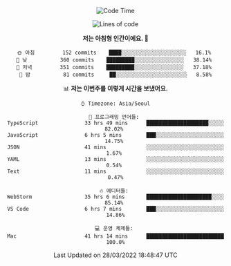 <div align='center'>
 
<!--START_SECTION:waka-->
![Code Time](http://img.shields.io/badge/Code%20Time-1%2C282%20hrs%2053%20mins-blue)

![Lines of code](https://img.shields.io/badge/%EC%A0%80%EB%8A%94%20%EC%97%AC%ED%83%9C%EA%B9%8C%EC%A7%80%20-97%20Thousand%20%EC%A4%84%EC%9D%98%20%EC%BD%94%EB%93%9C%EB%A5%BC%20%EC%9E%91%EC%84%B1%ED%96%88%EC%96%B4%EC%9A%94.-blue)

**저는 아침형 인간이에요. 🐤** 

```text
🌞 아침         152 commits    ████░░░░░░░░░░░░░░░░░░░░░   16.1% 
🌆 낮　         360 commits    █████████░░░░░░░░░░░░░░░░   38.14% 
🌃 저녁         351 commits    █████████░░░░░░░░░░░░░░░░   37.18% 
🌙 밤　         81 commits     ██░░░░░░░░░░░░░░░░░░░░░░░   8.58%

```


📊 **저는 이번주를 이렇게 시간을 보냈어요.** 

```text
⌚︎ Timezone: Asia/Seoul

💬 프로그래밍 언어들: 
TypeScript               33 hrs 49 mins      ████████████████████░░░░░   82.02% 
JavaScript               6 hrs 5 mins        ███░░░░░░░░░░░░░░░░░░░░░░   14.75% 
JSON                     41 mins             ░░░░░░░░░░░░░░░░░░░░░░░░░   1.67% 
YAML                     13 mins             ░░░░░░░░░░░░░░░░░░░░░░░░░   0.54% 
Text                     11 mins             ░░░░░░░░░░░░░░░░░░░░░░░░░   0.47%

🔥 에디터들: 
WebStorm                 35 hrs 6 mins       █████████████████████░░░░   85.14% 
VS Code                  6 hrs 7 mins        ███░░░░░░░░░░░░░░░░░░░░░░   14.86%

💻 운영 체제들: 
Mac                      41 hrs 14 mins      █████████████████████████   100.0%

```


 Last Updated on 28/03/2022 18:48:47 UTC
<!--END_SECTION:waka-->
 </div>
<!---
Emewjin/Emewjin is a ✨ special ✨ repository because its `README.md` (this file) appears on your GitHub profile.
You can click the Preview link to take a look at your changes.
--->
